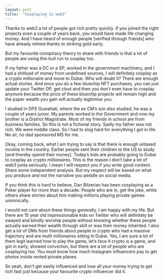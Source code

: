 ```yaml
---
layout: post
title:  "Cosplaying in web3"
---
```

Thanks to web3 a lot of people got rich pretty quickly. If you joined the right projects even a couple of years back, you would have made life changing money. And I have heard of enough people [verified through friends] who have already retired thanks to striking gold early.

But my favourite conspiracy theory to share with friends is that a lot of people are using this bull run to cosplay too.

If my father was a DC or a SP, worked in the government machinery, and I had a shitload of money from undefined sources, I will definitely cosplay as a crypto millionaire and move to Dubai. Who will doubt it? There are enough actual stories. And once you do a few bluechip NFT purchases, you can just update your Twitter DP, get clout and then you don’t even have to cosplay anymore because the price of these bluechip projects will remain high and the paper wealth you gain will actually legitimise you.

I studied in DPS Guwahati, where the ex CM’s son also studied, he was a couple of years junior. My parents worked in the Government and now my brother is a District Magistrate. Most of my friends in school are from business families. So this is not a fictional story. Sadly my father was not rich. We were middle class. So I had to slog hard for everything I got in life. No sir, no dad sponsored MS for me.

Okay, coming back, what I am trying to say is that there is enough untaxed income in the country. Earlier people sent their children to the US to study [and thereby spend their money]. Today’s kids are probably going to Dubai to cosplay as crypto millionaires. This is the reason I don’t take a lot of web3 junta seriously. I mean I will respect you if you write good content. Share some independent analysis. But my respect will be based on what you produce and not the narrative you peddle on social media.

If you think this is hard to believe, Dan Bilzerian has been cosplaying as a Poker player for more than a decade. People who are in, get the joke, while others share stories about him making millions playing private games unironically.

I would not care about these things generally. I am happy with my life. But there are 15 year old impressionable kids on Twitter who will definitely be swayed and blindly worship people without knowing whether these people actually earned their wealth through skill or was their money inherited. I also get a lot of DMs from friends about people in crypto who had a massive trajectory and are multi millionaires sitting in Dubai. Yes, I am sure a lot of them legit learned how to play the game, let’s face it crypto is a game, and got in early, showed conviction, but there are a lot of people who are cosplaying too. You must know how much Instagram influencers pay to get photos inside rented private planes.

So yeah, don’t get easily influenced and lose all your money trying to get rich fast just because your favourite crypto influencer did it.
